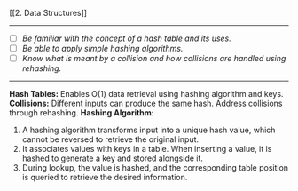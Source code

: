 [[2. Data Structures]]

---
- [ ] *Be familiar with the concept of a hash table and its uses.*
- [ ] *Be able to apply simple hashing algorithms.*
- [ ] *Know what is meant by a collision and how collisions are handled using rehashing.*
---
**Hash Tables:** Enables O(1) data retrieval using hashing algorithm and keys.
**Collisions:** Different inputs can produce the same hash. Address collisions through rehashing.
**Hashing Algorithm:**
1. A hashing algorithm transforms input into a unique hash value, which cannot be reversed to retrieve the original input.
2. It associates values with keys in a table. When inserting a value, it is hashed to generate a key and stored alongside it.
3. During lookup, the value is hashed, and the corresponding table position is queried to retrieve the desired information.
